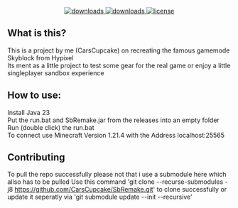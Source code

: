 
<div id="top" align="center">
<p>
  <a href="https://github.com/CarsCupcake/SbRemake/releases/" target="_blank">
    <img alt="downloads" src="https://img.shields.io/github/v/release/CarsCupcake/SbRemake?color=F&style=flat-square" />
  </a>
  <a href="https://github.com/CarsCupcake/SkyblockRemake/releases/" target="_blank">
    <img alt="downloads" src="https://img.shields.io/github/downloads/CarsCupcake/SbRemake/total?color=4166f5&style=flat-square" />
  </a>
  <a href="https://github.com/CarsCupcake/SkyblockRemake/blob/main/LICENSE" target="_blank">
    <img alt="license" src="https://img.shields.io/github/license/CarsCupcake/SbRemake?color=4166f5&style=flat-square" />
  </a>
</p>
</div>

## What is this?
This is a project by me (CarsCupcake) on recreating the famous gamemode Skyblock from Hypixel  
Its ment as a little project to test some gear for the real game or enjoy a little singleplayer sandbox experience

## How to use:
Install Java 23  
Put the run.bat and SbRemake.jar from the releases into an empty folder  
Run (double click) the run.bat  
To connect use Minecraft Version 1.21.4 with the Address localhost:25565

## Contributing
To pull the repo successfully please not that i use a submodule here which allso has to be pulled
Use this command 'git clone --recurse-submodules -j8 https://github.com/CarsCupcake/SbRemake.git' to clone successfully
or update it seperatly via 'git submodule update --init --recursive'
